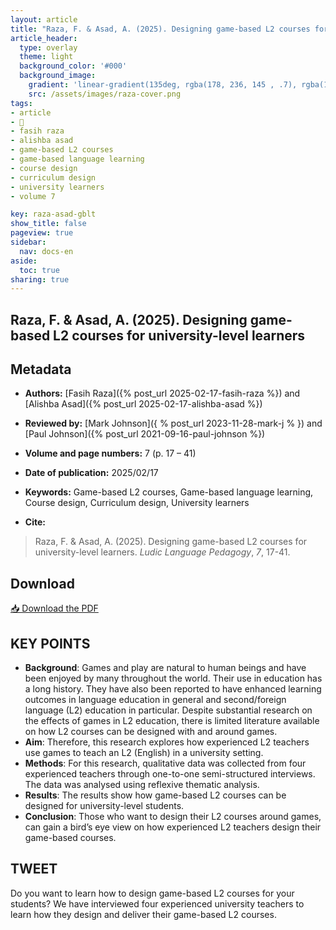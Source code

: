 ```yaml
---
layout: article
title: "Raza, F. & Asad, A. (2025). Designing game-based L2 courses for university-level learners"
article_header:
  type: overlay
  theme: light
  background_color: '#000'
  background_image:
    gradient: 'linear-gradient(135deg, rgba(178, 236, 145 , .7), rgba(147, 81, 182, .7))'
    src: /assets/images/raza-cover.png
tags:
- article
- 📙
- fasih raza
- alishba asad
- game-based L2 courses
- game-based language learning
- course design
- curriculum design
- university learners
- volume 7

key: raza-asad-gblt
show_title: false
pageview: true
sidebar:
  nav: docs-en
aside:
  toc: true
sharing: true
---
```


<head>
<meta name="citation_title" content="Designing game-based L2 courses for university-level learners">
<meta name="citation_author" content="Raza, Fasih">
<meta name="citation_author" content="Asad, Alishba">
<meta name="citation_publication_date" content="2025/02/17">
<meta name="citation_journal_title" content="Ludic Language Pedagogy">
<meta name="citation_volume" content="7">
<meta name="citation_pages" content="17-41">
<meta name="citation_pdf_url" content="https://llpjournal.org/assets/publication-pdfs/raza-and-asad-designing-game-based-L2-courses-for-university-level-learners.pdf">
<meta name="citation_abstract" content="This study explores how experienced L2 teachers use games to teach English in a university setting through qualitative interviews and thematic analysis.">
<meta name="citation_publisher" content="Ludic Language Pedagogy">
</head>


## Raza, F. & Asad, A. (2025). Designing game-based L2 courses for university-level learners

<!--more-->

## Metadata

- **Authors:** [Fasih Raza]({% post_url 2025-02-17-fasih-raza %}) and [Alishba Asad]({% post_url 2025-02-17-alishba-asad %})
- **Reviewed by:** [Mark Johnson]({ % post_url 2023-11-28-mark-j % }) and [Paul Johnson]({% post_url 2021-09-16-paul-johnson %})
- **Volume and page numbers:** 7 (p. 17 – 41)
- **Date of publication:** 2025/02/17
- **Keywords:** Game-based L2 courses, Game-based language learning, Course design, Curriculum design, University learners

- **Cite:** 

> Raza, F. & Asad, A. (2025). Designing game-based L2 courses for university-level learners. *Ludic Language Pedagogy*, *7*, 17-41.

## Download

<a class="button button--action button--rounded button--lg" href="/assets/publication-pdfs/raza-and-asad-designing-game-based-L2-courses-for-university-level-learners.pdf"><i class="fas fa-file-download"></i> 📥 Download the PDF </a>

## KEY POINTS

* **Background**: Games and play are natural to human beings and have been enjoyed by many throughout the world. Their use in education has a long history. They have also been reported to have enhanced learning outcomes in language education in general and second/foreign language (L2) education in particular. Despite substantial research on the effects of games in L2 education, there is limited literature available on how L2 courses can be designed with and around games. 
* **Aim**: Therefore, this research explores how experienced L2 teachers use games to teach an L2 (English) in a university setting. 
* **Methods**: For this research, qualitative data was collected from four experienced teachers through one-to-one semi-structured interviews. The data was analysed using reflexive thematic analysis. 
* **Results**: The results show how game-based L2 courses can be designed for university-level students. 
* **Conclusion**: Those who want to design their L2 courses around games, can gain a bird’s eye view on how experienced L2 teachers design their game-based courses.

## TWEET 

Do you want to learn how to design game-based L2 courses for your students? We have interviewed four experienced university teachers to learn how they design and deliver their game-based L2 courses. 

